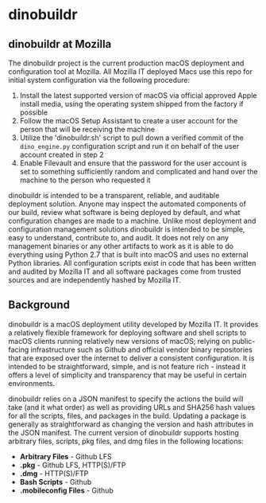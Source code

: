 # dinobuildr

## dinobuildr at Mozilla
The dinobuildr project is the current production macOS deployment and configuration tool at Mozilla. All Mozilla IT deployed Macs use this repo for initial system configuration via the following procedure:

1. Install the latest supported version of macOS via official approved Apple install media, using the operating system shipped from the factory if possible
2. Follow the macOS Setup Assistant to create a user account for the person that will be receiving the machine
3. Utilize the 'dinobuildr.sh' script to pull down a verified commit of the `dino_engine.py` configuration script and run it on behalf of the user account created in step 2
4. Enable Filevault and ensure that the password for the user account is set to something sufficiently random and complicated and hand over the machine to the person who requested it

dinobuildr is intended to be a transparent, reliable, and auditable deployment solution. Anyone may inspect the automated components of our build, review what software is being deployed by default, and what configuration changes are made to a machine. Unlike most deployment and configuration management solutions dinobuildr is intended to be simple, easy to understand, contribute to, and audit. It does not rely on any management binaries or any other artifacts to work as it is able to do everything using Python 2.7 that is built into macOS and uses no external Python libraries. All configuration scripts exist in code that has been written and audited by Mozilla IT and all software packages come from trusted sources and are independently hashed by Mozilla IT. 

## Background 
dinobuildr is a macOS deployment utility developed by Mozilla IT. It provides a relatively flexible framework for deploying software and shell scripts to macOS clients running relatively new versions of macOS; relying on public-facing infrastructure such as Github and official vendor binary repositories that are exposed over the internet to deliver a consistent configuration. It is intended to be straightforward, simple, and is not feature rich - instead it offers a level of simplicity and transparency that may be useful in certain environments. 

dinobuildr relies on a JSON manifest to specify the actions the build will take (and it what order) as well as providing URLs and SHA256 hash values for all the scripts, files, and packages in the build. Updating a package is generally as straightforward as changing the version and hash attributes in the JSON manifest. The current version of dinobuildr supports hosting arbitrary files, scripts, pkg files, and dmg files in the following locations:

* **Arbitrary Files** - Github LFS
* **.pkg** - Github LFS, HTTP(S)/FTP
* **.dmg** - HTTP(S)/FTP
* **Bash Scripts** - Github
* **.mobileconfig Files** - Github
